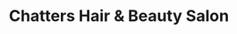---
title: "Chatters Hair & Beauty Salon"
url: /dartmouth/chatters-hair-und-beauty-salon/
shop: Friseur
---